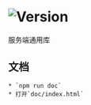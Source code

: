 # ![Version](https://img.shields.io/badge/version-12.122.34-green.svg)

服务端通用库

## 文档
    * `npm run doc`
    * 打开`doc/index.html`